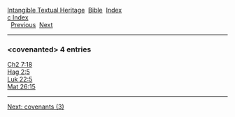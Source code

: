 [Intangible Textual Heritage](../../index)  [Bible](../index) 
[Index](index)   
[c Index](_c_)  
  [Previous](c02649)  [Next](c02651) 

------------------------------------------------------------------------

### &lt;covenanted&gt; 4 entries

[Ch2 7:18](../kjv/ch2007.htm#018)  
[Hag 2:5](../kjv/hag002.htm#005)  
[Luk 22:5](../kjv/luk022.htm#005)  
[Mat 26:15](../kjv/mat026.htm#015)  

------------------------------------------------------------------------

[Next: covenants (3)](c02651)
